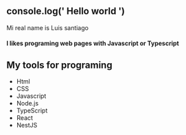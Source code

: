 ## console.log(' Hello world ')

Mi real name is Luis santiago

#### I likes programing web pages with Javascript or Typescript

## My tools for programing

<ul>
  <li>Html</li>
  <li>CSS</li>
  <li>Javascript</li>
  <li>Node.js</li>
  <li>TypeScript</li>
  <li>React</li>
  <li>NestJS</li>
</ul>
